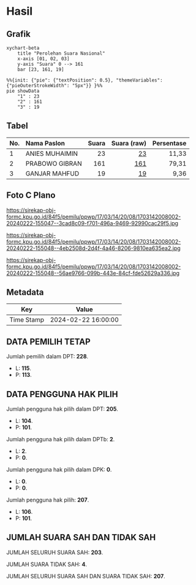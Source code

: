 # Hasil

## Grafik

```mermaid
xychart-beta
    title "Perolehan Suara Nasional"
    x-axis [01, 02, 03]
    y-axis "Suara" 0 --> 161
    bar [23, 161, 19]
```

```mermaid
%%{init: {"pie": {"textPosition": 0.5}, "themeVariables": {"pieOuterStrokeWidth": "5px"}} }%%
pie showData
    "1" : 23
    "2" : 161
    "3" : 19
```

## Tabel

| No. | Nama Paslon    | Suara | Suara (raw) | Persentase |
|:--- |:-------------- | -----:| -----------:| ----------:|
| 1   | ANIES MUHAIMIN | 23    | [23][p-1]   | 11,33      |
| 2   | PRABOWO GIBRAN | 161   | [161][p-2]  | 79,31      |
| 3   | GANJAR MAHFUD  | 19    | [19][p-3]   | 9,36       |


[p-1]: https://github.com/gigit-pemilu/pemilu-2024/blob/main/pilpres/hitung-suara/sub/17-bengkulu/sub/03-bengkulu-utara/sub/14-putri-hijau/sub/2008-pasar-sebelat/sub/002-tps/sub/paslon-1.txt
[p-2]: https://github.com/gigit-pemilu/pemilu-2024/blob/main/pilpres/hitung-suara/sub/17-bengkulu/sub/03-bengkulu-utara/sub/14-putri-hijau/sub/2008-pasar-sebelat/sub/002-tps/sub/paslon-2.txt
[p-3]: https://github.com/gigit-pemilu/pemilu-2024/blob/main/pilpres/hitung-suara/sub/17-bengkulu/sub/03-bengkulu-utara/sub/14-putri-hijau/sub/2008-pasar-sebelat/sub/002-tps/sub/paslon-3.txt

## Foto C Plano

https://sirekap-obj-formc.kpu.go.id/84f5/pemilu/ppwp/17/03/14/20/08/1703142008002-20240222-155047--3cad8c09-f701-496a-9469-92990cac29f5.jpg

https://sirekap-obj-formc.kpu.go.id/84f5/pemilu/ppwp/17/03/14/20/08/1703142008002-20240222-155048--4eb2508d-2d4f-4a46-8206-9810ea635ea2.jpg

https://sirekap-obj-formc.kpu.go.id/84f5/pemilu/ppwp/17/03/14/20/08/1703142008002-20240222-155048--56ae9766-099b-443e-84cf-fde52629a336.jpg


## Metadata

| Key        | Value               |
| ---------- | ------------------- |
| Time Stamp | 2024-02-22 16:00:00 |


## DATA PEMILIH TETAP

Jumlah pemilih dalam DPT: **228**.
 * L: **115**.
 * P: **113**.

## DATA PENGGUNA HAK PILIH

Jumlah pengguna hak pilih dalam DPT: **205**.
 * L: **104**.
 * P: **101**.

Jumlah pengguna hak pilih dalam DPTb: **2**.
 * L: **2**.
 * P: **0**.

Jumlah pengguna hak pilih dalam DPK: **0**.
 * L: **0**.
 * P: **0**.

Jumlah pengguna hak pilih: **207**.
 * L: **106**.
 * P: **101**.

## JUMLAH SUARA SAH DAN TIDAK SAH

JUMLAH SELURUH SUARA SAH: **203**.

JUMLAH SUARA TIDAK SAH: **4**.

JUMLAH SELURUH SUARA SAH DAN SUARA TIDAK SAH: **207**.


